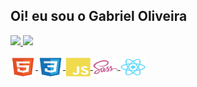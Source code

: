 ## Oi! eu sou o Gabriel Oliveira﻿

<div>
  <a href="https://github.com/joaogabriell126">
  <img height="180em" src="https://github-readme-stats.vercel.app/api?username=joaogabriell126&show_icons=true&theme=dark&include_all_commits=true&count_private=true"/> 
  <img height="180em" src="https://github-readme-stats.vercel.app/api/top-langs/?username=joaogabriell126&layout=compact&langs_count=16&theme=dark"/>
</div>

<div style="display: inline_block"><br>
  <img align="center" alt="Gab-HTML" height="30" width="40" src="https://raw.githubusercontent.com/devicons/devicon/master/icons/html5/html5-original.svg"> 
  <img align="center" alt="Gab-CSS" height="30" width="40" src="https://raw.githubusercontent.com/devicons/devicon/master/icons/css3/css3-original.svg"> 
  <img align="center" alt="Gab-Js" height="30" width="40" src="https://raw.githubusercontent.com/devicons/devicon/master/icons/javascript/javascript-plain.svg"> 
  <img align="center" alt="Gab-CSS" height="30" width="40" src="https://raw.githubusercontent.com/devicons/devicon/master/icons/sass/sass-original.svg"> 
  <img align="center" alt="Gab-React" height="30" width="40" src="https://raw.githubusercontent.com/devicons/devicon/master/icons/react/react-original.svg"> 
</div>

##
